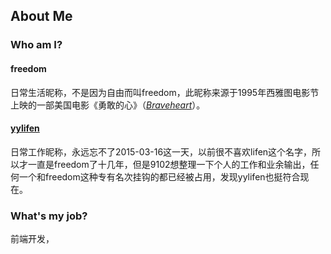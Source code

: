 ## About Me

### Who am I?

#### freedom

日常生活昵称，不是因为自由而叫freedom，此昵称来源于1995年西雅图电影节上映的一部美国电影《勇敢的心》（[*Braveheart*](https://movie.douban.com/subject/1294639/)）。

#### [yylifen](https://github.com/yylifen)

日常工作昵称，永远忘不了2015-03-16这一天，以前很不喜欢lifen这个名字，所以才一直是freedom了十几年，但是9102想整理一下个人的工作和业余输出，任何一个和freedom这种专有名次挂钩的都已经被占用，发现yylifen也挺符合现在。

### What's my job?

前端开发，






